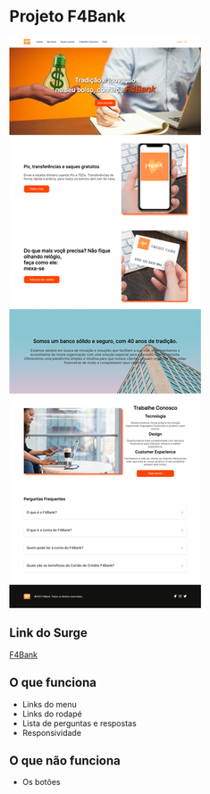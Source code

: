 # Projeto F4Bank

<p>
<img src="./F4Bank/img/pagina-f4bank.png"/>
</p>

## Link do Surge

[F4Bank](https://flashy-scene.surge.sh)

## O que funciona

- Links do menu
- Links do rodapé
- Lista de perguntas e respostas
- Responsividade

## O que não funciona

- Os botões
